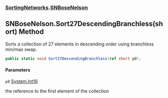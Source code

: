 ### [SortingNetworks](SortingNetworks.md 'SortingNetworks').[SNBoseNelson](SortingNetworks.SNBoseNelson.md 'SortingNetworks.SNBoseNelson')

## SNBoseNelson.Sort27DescendingBranchless(short) Method

Sorts a collection of 27 elements in descending order using branchless min/max swap.

```csharp
public static void Sort27DescendingBranchless(ref short p0);
```
#### Parameters

<a name='SortingNetworks.SNBoseNelson.Sort27DescendingBranchless(short).p0'></a>

`p0` [System.Int16](https://docs.microsoft.com/en-us/dotnet/api/System.Int16 'System.Int16')

the reference to the first element of the collection